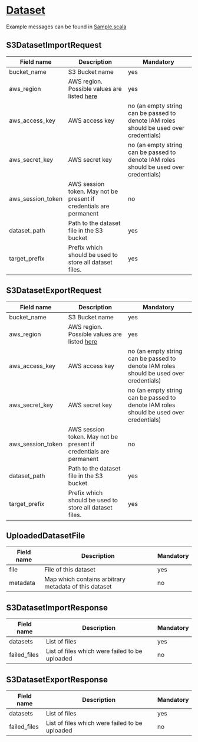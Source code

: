 [Dataset](../../src/main/proto/cortex/api/job/dataset.proto)
======

Example messages can be found in [Sample.scala](../../src/main/scala/cortex/api/job/dataset/Sample.scala)

S3DatasetImportRequest
------
| Field name | Description | Mandatory |
|---|---|---|
| bucket_name | S3 Bucket name | yes |
| aws_region | AWS region. Possible values are listed [here](http://docs.aws.amazon.com/AWSJavaSDK/latest/javadoc/com/amazonaws/regions/Regions.html) | yes|
| aws_access_key | AWS access key | no (an empty string can be passed to denote IAM roles should be used over credentials) |
| aws_secret_key | AWS secret key | no (an empty string can be passed to denote IAM roles should be used over credentials) |
| aws_session_token | AWS session token. May not be present if credentials are permanent | no |
| dataset_path | Path to the dataset file in the S3 bucket | yes |
| target_prefix | Prefix which should be used to store all dataset files. | yes |


S3DatasetExportRequest
------
| Field name | Description | Mandatory |
|---|---|---|
| bucket_name | S3 Bucket name | yes |
| aws_region | AWS region. Possible values are listed [here](http://docs.aws.amazon.com/AWSJavaSDK/latest/javadoc/com/amazonaws/regions/Regions.html) | yes|
| aws_access_key | AWS access key | no (an empty string can be passed to denote IAM roles should be used over credentials) |
| aws_secret_key | AWS secret key | no (an empty string can be passed to denote IAM roles should be used over credentials) |
| aws_session_token | AWS session token. May not be present if credentials are permanent | no |
| dataset_path | Path to the dataset file in the S3 bucket | yes |
| target_prefix | Prefix which should be used to store all dataset files. | yes |

UploadedDatasetFile
------
| Field name | Description | Mandatory |
|---|---|---|
| file | File of this dataset | yes |
| metadata | Map which contains arbitrary metadata of this dataset | no |

S3DatasetImportResponse
------
| Field name | Description | Mandatory |
|---|---|---|
| datasets | List of files  | yes |
| failed_files | List of files which were failed to be uploaded | no |

S3DatasetExportResponse
------
| Field name | Description | Mandatory |
|---|---|---|
| datasets | List of files  | yes |
| failed_files | List of files which were failed to be uploaded | no |
